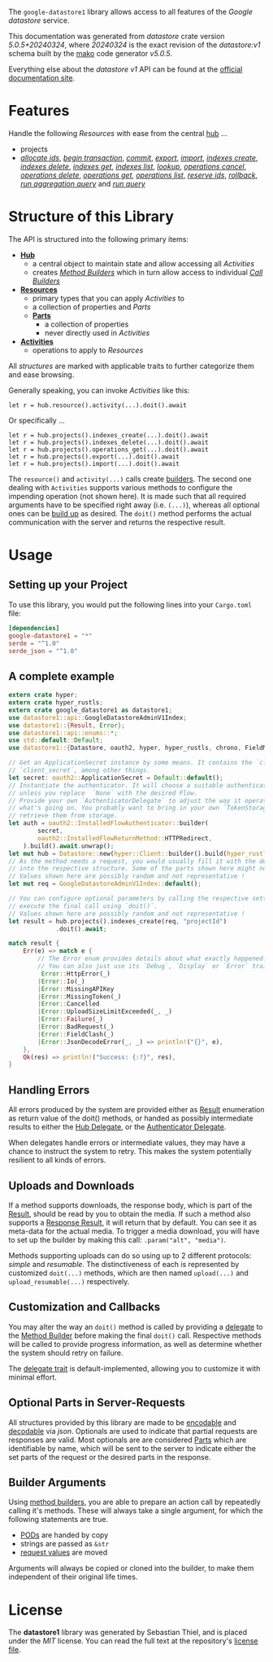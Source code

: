<!---
DO NOT EDIT !
This file was generated automatically from 'src/generator/templates/api/README.md.mako'
DO NOT EDIT !
-->
The `google-datastore1` library allows access to all features of the *Google datastore* service.

This documentation was generated from *datastore* crate version *5.0.5+20240324*, where *20240324* is the exact revision of the *datastore:v1* schema built by the [mako](http://www.makotemplates.org/) code generator *v5.0.5*.

Everything else about the *datastore* *v1* API can be found at the
[official documentation site](https://cloud.google.com/datastore/).
# Features

Handle the following *Resources* with ease from the central [hub](https://docs.rs/google-datastore1/5.0.5+20240324/google_datastore1/Datastore) ...

* projects
 * [*allocate ids*](https://docs.rs/google-datastore1/5.0.5+20240324/google_datastore1/api::ProjectAllocateIdCall), [*begin transaction*](https://docs.rs/google-datastore1/5.0.5+20240324/google_datastore1/api::ProjectBeginTransactionCall), [*commit*](https://docs.rs/google-datastore1/5.0.5+20240324/google_datastore1/api::ProjectCommitCall), [*export*](https://docs.rs/google-datastore1/5.0.5+20240324/google_datastore1/api::ProjectExportCall), [*import*](https://docs.rs/google-datastore1/5.0.5+20240324/google_datastore1/api::ProjectImportCall), [*indexes create*](https://docs.rs/google-datastore1/5.0.5+20240324/google_datastore1/api::ProjectIndexCreateCall), [*indexes delete*](https://docs.rs/google-datastore1/5.0.5+20240324/google_datastore1/api::ProjectIndexDeleteCall), [*indexes get*](https://docs.rs/google-datastore1/5.0.5+20240324/google_datastore1/api::ProjectIndexGetCall), [*indexes list*](https://docs.rs/google-datastore1/5.0.5+20240324/google_datastore1/api::ProjectIndexListCall), [*lookup*](https://docs.rs/google-datastore1/5.0.5+20240324/google_datastore1/api::ProjectLookupCall), [*operations cancel*](https://docs.rs/google-datastore1/5.0.5+20240324/google_datastore1/api::ProjectOperationCancelCall), [*operations delete*](https://docs.rs/google-datastore1/5.0.5+20240324/google_datastore1/api::ProjectOperationDeleteCall), [*operations get*](https://docs.rs/google-datastore1/5.0.5+20240324/google_datastore1/api::ProjectOperationGetCall), [*operations list*](https://docs.rs/google-datastore1/5.0.5+20240324/google_datastore1/api::ProjectOperationListCall), [*reserve ids*](https://docs.rs/google-datastore1/5.0.5+20240324/google_datastore1/api::ProjectReserveIdCall), [*rollback*](https://docs.rs/google-datastore1/5.0.5+20240324/google_datastore1/api::ProjectRollbackCall), [*run aggregation query*](https://docs.rs/google-datastore1/5.0.5+20240324/google_datastore1/api::ProjectRunAggregationQueryCall) and [*run query*](https://docs.rs/google-datastore1/5.0.5+20240324/google_datastore1/api::ProjectRunQueryCall)




# Structure of this Library

The API is structured into the following primary items:

* **[Hub](https://docs.rs/google-datastore1/5.0.5+20240324/google_datastore1/Datastore)**
    * a central object to maintain state and allow accessing all *Activities*
    * creates [*Method Builders*](https://docs.rs/google-datastore1/5.0.5+20240324/google_datastore1/client::MethodsBuilder) which in turn
      allow access to individual [*Call Builders*](https://docs.rs/google-datastore1/5.0.5+20240324/google_datastore1/client::CallBuilder)
* **[Resources](https://docs.rs/google-datastore1/5.0.5+20240324/google_datastore1/client::Resource)**
    * primary types that you can apply *Activities* to
    * a collection of properties and *Parts*
    * **[Parts](https://docs.rs/google-datastore1/5.0.5+20240324/google_datastore1/client::Part)**
        * a collection of properties
        * never directly used in *Activities*
* **[Activities](https://docs.rs/google-datastore1/5.0.5+20240324/google_datastore1/client::CallBuilder)**
    * operations to apply to *Resources*

All *structures* are marked with applicable traits to further categorize them and ease browsing.

Generally speaking, you can invoke *Activities* like this:

```Rust,ignore
let r = hub.resource().activity(...).doit().await
```

Or specifically ...

```ignore
let r = hub.projects().indexes_create(...).doit().await
let r = hub.projects().indexes_delete(...).doit().await
let r = hub.projects().operations_get(...).doit().await
let r = hub.projects().export(...).doit().await
let r = hub.projects().import(...).doit().await
```

The `resource()` and `activity(...)` calls create [builders][builder-pattern]. The second one dealing with `Activities`
supports various methods to configure the impending operation (not shown here). It is made such that all required arguments have to be
specified right away (i.e. `(...)`), whereas all optional ones can be [build up][builder-pattern] as desired.
The `doit()` method performs the actual communication with the server and returns the respective result.

# Usage

## Setting up your Project

To use this library, you would put the following lines into your `Cargo.toml` file:

```toml
[dependencies]
google-datastore1 = "*"
serde = "^1.0"
serde_json = "^1.0"
```

## A complete example

```Rust
extern crate hyper;
extern crate hyper_rustls;
extern crate google_datastore1 as datastore1;
use datastore1::api::GoogleDatastoreAdminV1Index;
use datastore1::{Result, Error};
use datastore1::api::enums::*;
use std::default::Default;
use datastore1::{Datastore, oauth2, hyper, hyper_rustls, chrono, FieldMask};

// Get an ApplicationSecret instance by some means. It contains the `client_id` and
// `client_secret`, among other things.
let secret: oauth2::ApplicationSecret = Default::default();
// Instantiate the authenticator. It will choose a suitable authentication flow for you,
// unless you replace  `None` with the desired Flow.
// Provide your own `AuthenticatorDelegate` to adjust the way it operates and get feedback about
// what's going on. You probably want to bring in your own `TokenStorage` to persist tokens and
// retrieve them from storage.
let auth = oauth2::InstalledFlowAuthenticator::builder(
        secret,
        oauth2::InstalledFlowReturnMethod::HTTPRedirect,
    ).build().await.unwrap();
let mut hub = Datastore::new(hyper::Client::builder().build(hyper_rustls::HttpsConnectorBuilder::new().with_native_roots().unwrap().https_or_http().enable_http1().build()), auth);
// As the method needs a request, you would usually fill it with the desired information
// into the respective structure. Some of the parts shown here might not be applicable !
// Values shown here are possibly random and not representative !
let mut req = GoogleDatastoreAdminV1Index::default();

// You can configure optional parameters by calling the respective setters at will, and
// execute the final call using `doit()`.
// Values shown here are possibly random and not representative !
let result = hub.projects().indexes_create(req, "projectId")
             .doit().await;

match result {
    Err(e) => match e {
        // The Error enum provides details about what exactly happened.
        // You can also just use its `Debug`, `Display` or `Error` traits
         Error::HttpError(_)
        |Error::Io(_)
        |Error::MissingAPIKey
        |Error::MissingToken(_)
        |Error::Cancelled
        |Error::UploadSizeLimitExceeded(_, _)
        |Error::Failure(_)
        |Error::BadRequest(_)
        |Error::FieldClash(_)
        |Error::JsonDecodeError(_, _) => println!("{}", e),
    },
    Ok(res) => println!("Success: {:?}", res),
}

```
## Handling Errors

All errors produced by the system are provided either as [Result](https://docs.rs/google-datastore1/5.0.5+20240324/google_datastore1/client::Result) enumeration as return value of
the doit() methods, or handed as possibly intermediate results to either the
[Hub Delegate](https://docs.rs/google-datastore1/5.0.5+20240324/google_datastore1/client::Delegate), or the [Authenticator Delegate](https://docs.rs/yup-oauth2/*/yup_oauth2/trait.AuthenticatorDelegate.html).

When delegates handle errors or intermediate values, they may have a chance to instruct the system to retry. This
makes the system potentially resilient to all kinds of errors.

## Uploads and Downloads
If a method supports downloads, the response body, which is part of the [Result](https://docs.rs/google-datastore1/5.0.5+20240324/google_datastore1/client::Result), should be
read by you to obtain the media.
If such a method also supports a [Response Result](https://docs.rs/google-datastore1/5.0.5+20240324/google_datastore1/client::ResponseResult), it will return that by default.
You can see it as meta-data for the actual media. To trigger a media download, you will have to set up the builder by making
this call: `.param("alt", "media")`.

Methods supporting uploads can do so using up to 2 different protocols:
*simple* and *resumable*. The distinctiveness of each is represented by customized
`doit(...)` methods, which are then named `upload(...)` and `upload_resumable(...)` respectively.

## Customization and Callbacks

You may alter the way an `doit()` method is called by providing a [delegate](https://docs.rs/google-datastore1/5.0.5+20240324/google_datastore1/client::Delegate) to the
[Method Builder](https://docs.rs/google-datastore1/5.0.5+20240324/google_datastore1/client::CallBuilder) before making the final `doit()` call.
Respective methods will be called to provide progress information, as well as determine whether the system should
retry on failure.

The [delegate trait](https://docs.rs/google-datastore1/5.0.5+20240324/google_datastore1/client::Delegate) is default-implemented, allowing you to customize it with minimal effort.

## Optional Parts in Server-Requests

All structures provided by this library are made to be [encodable](https://docs.rs/google-datastore1/5.0.5+20240324/google_datastore1/client::RequestValue) and
[decodable](https://docs.rs/google-datastore1/5.0.5+20240324/google_datastore1/client::ResponseResult) via *json*. Optionals are used to indicate that partial requests are responses
are valid.
Most optionals are are considered [Parts](https://docs.rs/google-datastore1/5.0.5+20240324/google_datastore1/client::Part) which are identifiable by name, which will be sent to
the server to indicate either the set parts of the request or the desired parts in the response.

## Builder Arguments

Using [method builders](https://docs.rs/google-datastore1/5.0.5+20240324/google_datastore1/client::CallBuilder), you are able to prepare an action call by repeatedly calling it's methods.
These will always take a single argument, for which the following statements are true.

* [PODs][wiki-pod] are handed by copy
* strings are passed as `&str`
* [request values](https://docs.rs/google-datastore1/5.0.5+20240324/google_datastore1/client::RequestValue) are moved

Arguments will always be copied or cloned into the builder, to make them independent of their original life times.

[wiki-pod]: http://en.wikipedia.org/wiki/Plain_old_data_structure
[builder-pattern]: http://en.wikipedia.org/wiki/Builder_pattern
[google-go-api]: https://github.com/google/google-api-go-client

# License
The **datastore1** library was generated by Sebastian Thiel, and is placed
under the *MIT* license.
You can read the full text at the repository's [license file][repo-license].

[repo-license]: https://github.com/Byron/google-apis-rsblob/main/LICENSE.md

